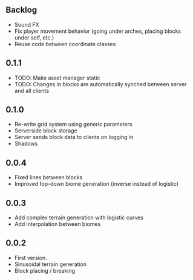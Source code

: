 ## Backlog
* Sound FX
* Fix player movement behavior (going under arches, placing blocks under self, etc.)
* Reuse code between coordinate classes

## 0.1.1

* TODO: Make asset manager static
* TODO: Changes in blocks are automatically synched between server and all clients

## 0.1.0

* Re-write grid system using generic parameters
* Serverside block storage
* Server sends block data to clients on logging in
* Shadows

## 0.0.4

* Fixed lines between blocks
* Improved top-down biome generation (inverse instead of logistic)

## 0.0.3

* Add complex terrain generation with logistic curves
* Add interpolation between biomes

## 0.0.2

* First version.
* Sinusoidal terrain generation
* Block placing / breaking
